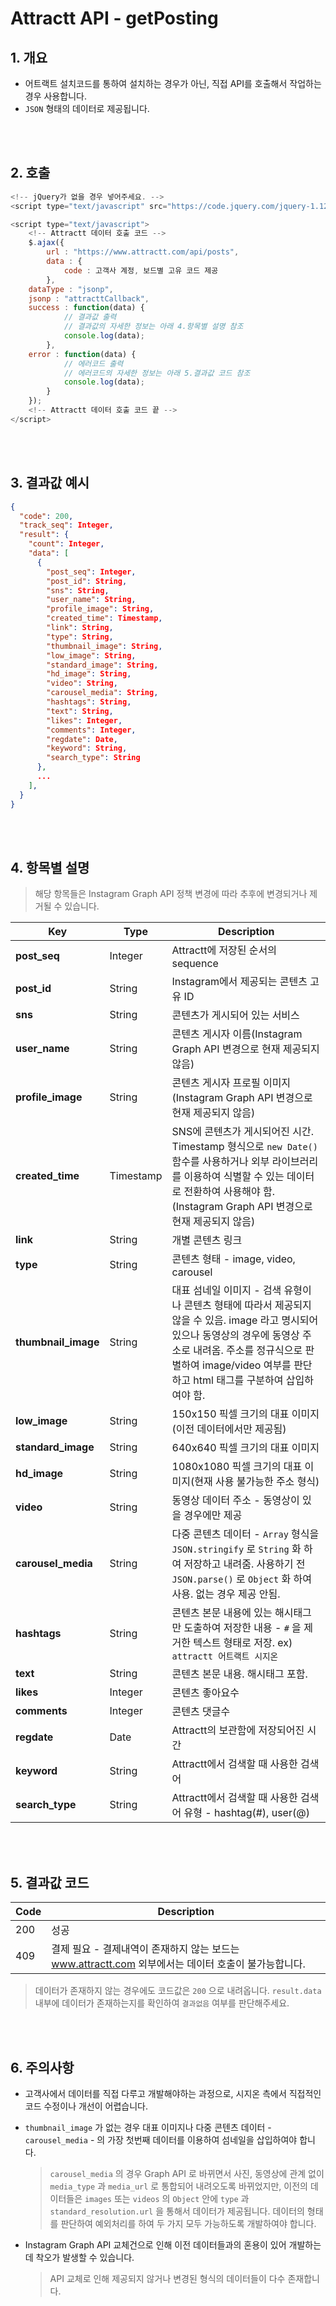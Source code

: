 # Attractt API - getPosting

## 1. 개요

- 어트랙트 설치코드를 통하여 설치하는 경우가 아닌, 직접 API를 호출해서 작업하는 경우 사용합니다.
- `JSON` 형태의 데이터로 제공됩니다.

<br>
<br>

## 2. 호출

```javascript
<!-- jQuery가 없을 경우 넣어주세요. -->
<script type="text/javascript" src="https://code.jquery.com/jquery-1.12.4.min.js"></script>

<script type="text/javascript">
    <!-- Attractt 데이터 호출 코드 -->
    $.ajax({
        url : "https://www.attractt.com/api/posts",
        data : {
            code : 고객사 계정, 보드별 고유 코드 제공
        },
	dataType : "jsonp",
	jsonp : "attracttCallback",
	success : function(data) {
            // 결과값 출력
            // 결과값의 자세한 정보는 아래 4.항목별 설명 참조
            console.log(data);
        },
	error : function(data) {
            // 에러코드 출력
            // 에러코드의 자세한 정보는 아래 5.결과값 코드 참조
            console.log(data);
        }
    });
    <!-- Attractt 데이터 호출 코드 끝 -->
</script>
```

<br>
<br>

## 3. 결과값 예시

```json
{
  "code": 200,
  "track_seq": Integer,
  "result": {  
    "count": Integer,
    "data": [
      {
      	"post_seq": Integer,
        "post_id": String,
        "sns": String,
        "user_name": String,
        "profile_image": String,
        "created_time": Timestamp,
        "link": String,
        "type": String,
        "thumbnail_image": String,
        "low_image": String,
        "standard_image": String,
        "hd_image": String,
        "video": String,
        "carousel_media": String,
        "hashtags": String,
        "text": String,
        "likes": Integer,
        "comments": Integer,
        "regdate": Date,
        "keyword": String,
        "search_type": String
      },
      ...
    ],
  }
}
```

<br>
<br>

## 4. 항목별 설명

> 해당 항목들은 Instagram Graph API 정책 변경에 따라 추후에 변경되거나 제거될 수 있습니다. 

| Key                 | Type      | Description                                                  |
| ------------------- | --------- | ------------------------------------------------------------ |
| **post_seq**        | Integer   | Attractt에 저장된 순서의 sequence                            |
| **post_id**         | String    | Instagram에서 제공되는 콘텐츠 고유 ID                        |
| **sns**             | String    | 콘텐츠가 게시되어 있는 서비스                                |
| **user_name**       | String    | 콘텐츠 게시자 이름(Instagram Graph API 변경으로 현재 제공되지 않음) |
| **profile_image**   | String    | 콘텐츠 게시자 프로필 이미지(Instagram Graph API 변경으로 현재 제공되지 않음) |
| **created_time**    | Timestamp | SNS에 콘텐츠가 게시되어진 시간. Timestamp 형식으로 `new Date()` 함수를 사용하거나 외부 라이브러리를 이용하여 식별할 수 있는 데이터로 전환하여 사용해야 함.(Instagram Graph API 변경으로 현재 제공되지 않음) |
| **link**            | String    | 개별 콘텐츠 링크                                             |
| **type**            | String    | 콘텐츠 형태 - image, video, carousel                         |
| **thumbnail_image** | String    | 대표 섬네일 이미지 - 검색 유형이나 콘텐츠 형태에 따라서 제공되지 않을 수 있음. image 라고 명시되어 있으나 동영상의 경우에 동영상 주소로 내려옴. 주소를 정규식으로 판별하여 image/video 여부를 판단하고 html 태그를 구분하여 삽입하여야 함. |
| **low_image**       | String    | 150x150 픽셀 크기의 대표 이미지(이전 데이터에서만 제공됨)    |
| **standard_image**  | String    | 640x640 픽셀 크기의 대표 이미지                              |
| **hd_image**        | String    | 1080x1080 픽셀 크기의 대표 이미지(현재 사용 불가능한 주소 형식) |
| **video**           | String    | 동영상 데이터 주소 - 동영상이 있을 경우에만 제공             |
| **carousel_media**  | String    | 다중 콘텐츠 데이터 - `Array` 형식을 `JSON.stringify` 로 `String` 화 하여 저장하고 내려줌. 사용하기 전 `JSON.parse()` 로 `Object` 화 하여 사용. 없는 경우 제공 안됨. |
| **hashtags**        | String    | 콘텐츠 본문 내용에 있는 해시태그만 도출하여 저장한 내용 - `#` 을 제거한 텍스트 형태로 저장. ex) `attractt 어트랙트 시지온` |
| **text**            | String    | 콘텐츠 본문 내용. 해시태그 포함.                             |
| **likes**           | Integer   | 콘텐츠 좋아요수                                              |
| **comments**        | Integer   | 콘텐츠 댓글수                                                |
| **regdate**         | Date      | Attractt의 보관함에 저장되어진 시간                          |
| **keyword**         | String    | Attractt에서 검색할 때 사용한 검색어                         |
| **search_type**     | String    | Attractt에서 검색할 때 사용한 검색어 유형 - hashtag(#), user(@) |

<br>
<br>

## 5. 결과값 코드

| Code | Description                                                  |
| ---- | ------------------------------------------------------------ |
| 200  | 성공                                                         |
| 409  | 결제 필요 - 결제내역이 존재하지 않는 보드는 www.attractt.com 외부에서는 데이터 호출이 불가능합니다. |

> 데이터가 존재하지 않는 경우에도 코드값은 `200` 으로 내려옵니다. `result.data` 내부에 데이터가 존재하는지를 확인하여 `결과없음` 여부를 판단해주세요.

<br>

<br>

## 6. 주의사항

- 고객사에서 데이터를 직접 다루고 개발해야하는 과정으로, 시지온 측에서 직접적인 코드 수정이나 개선이 어렵습니다.

- `thumbnail_image` 가 없는 경우 대표 이미지나 다중 콘텐츠 데이터 - `carousel_media` - 의 가장 첫번째 데이터를 이용하여 섬네일을 삽입하여야 합니다.

  > `carousel_media` 의 경우 Graph API 로 바뀌면서 사진, 동영상에 관계 없이 `media_type` 과 `media_url` 로 통합되어 내려오도록 바뀌었지만, 이전의 데이터들은 `images` 또는 `videos` 의 `Object` 안에 `type` 과 `standard_resolution.url` 을 통해서 데이터가 제공됩니다. 데이터의 형태를 판단하여 예외처리를 하여 두 가지 모두 가능하도록 개발하여야 합니다. 

- Instagram Graph API 교체건으로 인해 이전 데이터들과의 혼용이 있어 개발하는데 착오가 발생할 수 있습니다.

  > API 교체로 인해 제공되지 않거나 변경된 형식의 데이터들이 다수 존재합니다.
